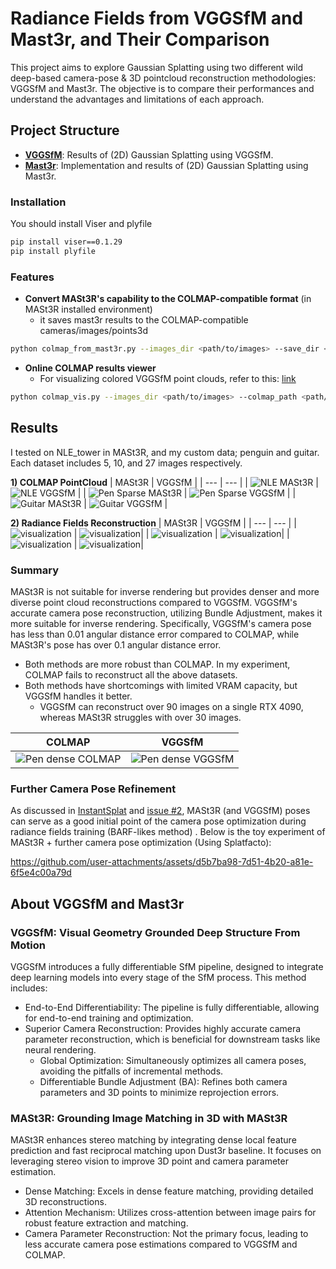 # Radiance Fields from VGGSfM and Mast3r, and Their Comparison

This project aims to explore Gaussian Splatting using two different wild deep-based camera-pose & 3D pointcloud reconstruction methodologies: VGGSfM and Mast3r. 
The objective is to compare their performances and understand the advantages and limitations of each approach.

## Project Structure

- [**VGGSfM**](https://github.com/facebookresearch/vggsfm): Results of (2D) Gaussian Splatting using VGGSfM.
- [**Mast3r**](https://github.com/naver/mast3r): Implementation and results of (2D) Gaussian Splatting using Mast3r.

### Installation 
You should install Viser and plyfile 
```bash
pip install viser==0.1.29
pip install plyfile
```
### Features
- **Convert MASt3R's capability to the COLMAP-compatible format** (in MASt3R installed environment)
   - it saves mast3r results to the COLMAP-compatible cameras/images/points3d
```bash
python colmap_from_mast3r.py --images_dir <path/to/images> --save_dir <path/to/save/colmaps> --model_path <path/to/mast3r/model/ckpt> 
```
- **Online COLMAP results viewer**
   - For visualizing colored VGGSfM point clouds, refer to this: [link](https://github.com/facebookresearch/vggsfm/issues/32) 
```bash
python colmap_vis.py --images_dir <path/to/images> --colmap_path <path/to/colmaps/> 
```

## Results 

I tested on NLE_tower in MASt3R, and my custom data; penguin and guitar. Each dataset includes 5, 10, and 27 images respectively.

**1) COLMAP PointCloud**
| MASt3R | VGGSfM |
| --- | --- |
| <img src="assets/NLE_mast3r.png" alt="NLE MASt3R" /> | <img src="assets/NLE_vggsfm.png" alt="NLE VGGSfM" /> |
| <img src="assets/pen_sparse_mast3r.PNG" alt="Pen Sparse MASt3R" /> | <img src="assets/pen_sparse_vggsfm.PNG" alt="Pen Sparse VGGSfM" /> |
| <img src="assets/guitar_mast3r.PNG" alt="Guitar MASt3R" /> | <img src="assets/guitar_vggsfm.PNG" alt="Guitar VGGSfM" /> |


**2) Radiance Fields Reconstruction**
| MASt3R | VGGSfM |
| --- | --- |
| ![visualization](assets/NLE_mast3r_2dgs.gif) | ![visualization](assets/NLE_vggsfm_2dgs.gif)|
| ![visualization](assets/pen_sparse_mast3r_2dgs.gif) | ![visualization](assets/pen_sparse_vggsfm_2dgs.gif)|
| ![visualization](assets/guitar_mast3r_2dgs.gif) | ![visualization](assets/guitar_vggsfm_2dgs.gif)|


### Summary 
MASt3R is not suitable for inverse rendering but provides denser and more diverse point cloud reconstructions compared to VGGSfM. VGGSfM's accurate camera pose reconstruction, utilizing Bundle Adjustment, makes it more suitable for inverse rendering. Specifically, VGGSfM's camera pose has less than 0.01 angular distance error compared to COLMAP, while MASt3R's pose has over 0.1 angular distance error.

- Both methods are more robust than COLMAP. In my experiment, COLMAP fails to reconstruct all the above datasets. 
- Both methods have shortcomings with limited VRAM capacity, but VGGSfM handles it better. 
   - VGGSfM can reconstruct over 90 images on a single RTX 4090, whereas MASt3R struggles with over 30 images.
     
| COLMAP | VGGSfM |
| --- | --- |
| <img src="assets/pen_colmap.png" alt="Pen dense COLMAP" /> | <img src="assets/pen_vggsfm.png" alt="Pen dense VGGSfM" /> |

### Further Camera Pose Refinement

As discussed in [InstantSplat](https://arxiv.org/abs/2403.20309) and [issue #2](https://github.com/hwanhuh/Radiance-Fields-from-VGGSfM-Mast3r/issues/2), 
MASt3R (and VGGSfM) poses can serve as a good initial point of the camera pose optimization during radiance fields training (BARF-likes method) .
Below is the toy experiment of MASt3R + further camera pose optimization (Using Splatfacto):

https://github.com/user-attachments/assets/d5b7ba98-7d51-4b20-a81e-6f5e4c00a79d


## About VGGSfM and Mast3r 

###  VGGSfM: Visual Geometry Grounded Deep Structure From Motion
VGGSfM introduces a fully differentiable SfM pipeline, designed to integrate deep learning models into every stage of the SfM process. This method includes:
- End-to-End Differentiability: The pipeline is fully differentiable, allowing for end-to-end training and optimization.
- Superior Camera Reconstruction: Provides highly accurate camera parameter reconstruction, which is beneficial for downstream tasks like neural rendering.
   - Global Optimization: Simultaneously optimizes all camera poses, avoiding the pitfalls of incremental methods.
   - Differentiable Bundle Adjustment (BA): Refines both camera parameters and 3D points to minimize reprojection errors.

### MASt3R: Grounding Image Matching in 3D with MASt3R
MASt3R enhances stereo matching by integrating dense local feature prediction and fast reciprocal matching upon Dust3r baseline. It focuses on leveraging stereo vision to improve 3D point and camera parameter estimation.

- Dense Matching: Excels in dense feature matching, providing detailed 3D reconstructions.
- Attention Mechanism: Utilizes cross-attention between image pairs for robust feature extraction and matching.
- Camera Parameter Reconstruction: Not the primary focus, leading to less accurate camera pose estimations compared to VGGSfM and COLMAP.
